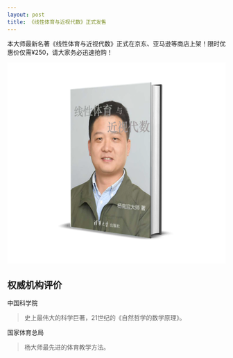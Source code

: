 ```yaml
---
layout: post
title: 《线性体育与近视代数》正式发售
---
```


本大师最新名著《线性体育与近视代数》正式在京东、亚马逊等商店上架！限时优惠价仅需¥250，请大家务必迅速抢购！

![线性体育与近视代数，杨南迎著](/images/linear-sports-book.png)

## 权威机构评价

中国科学院
> 史上最伟大的科学巨著，21世纪的《自然哲学的数学原理》。

国家体育总局
> 杨大师最先进的体育教学方法。